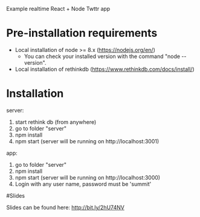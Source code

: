 Example realtime React + Node Twttr app

# Pre-installation requirements
* Local installation of node >= 8.x    (https://nodejs.org/en/)
    * You can check your installed version with the command "node --version".
* Local installation of rethinkdb (https://www.rethinkdb.com/docs/install/)

# Installation

server:

1. start rethink db (from anywhere)
2. go to folder "server"
3. npm install
4. npm start (server will be running on http://localhost:3001)


app:
1. go to folder "server"
2. npm install
3. npm start (server will be running on http://localhost:3000)
4. Login with any user name, password must be 'summit'


#Slides

Slides can be found here:
http://bit.ly/2hU74NV
 

 
